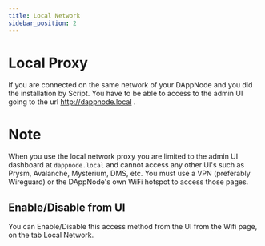 ```yaml
---
title: Local Network
sidebar_position: 2
---
```


# Local Proxy

If you are connected on the same network of your DAppNode and you did the installation by Script. You have to be able to access to the admin UI going to the url http://dappnode.local .

# Note

When you use the local network proxy you are limited to the admin UI dashboard at `dappnode.local` and cannot access any other UI's such as Prysm, Avalanche, Mysterium, DMS, etc. You must use a VPN (preferably Wireguard) or the DAppNode's own WiFi hotspot to access those pages.

## Enable/Disable from UI

You can Enable/Disable this access method from the UI from the Wifi page, on the tab Local Network.
